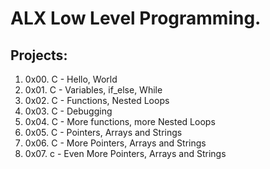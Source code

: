 # ALX Low Level Programming.
## Projects:
1. 0x00. C - Hello, World
2. 0x01. C - Variables, if_else, While
3. 0x02. C - Functions, Nested Loops
4. 0x03. C - Debugging
5. 0x04. C - More functions, more Nested Loops
6. 0x05. C - Pointers, Arrays and Strings
7. 0x06. C - More Pointers, Arrays and Strings
8. 0x07. c - Even More Pointers, Arrays and Strings

